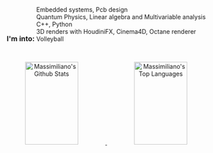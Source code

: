 <div style="text-align:center;">
   <div style="display: inline-flex; align-items: center;">
       <h3 style="margin: 0;">I'm into:</h3>
   </div>
   <ul style="list-style:none; padding:0; display:inline-block; text-align:left; margin-top: 10px;">
         <li>Embedded systems, Pcb design</li>
       <li>Quantum Physics, Linear algebra and Multivariable analysis</li>
       <li>C++, Python </li>
       <li>3D renders with HoudiniFX, Cinema4D, Octane renderer</li>
       <li>Volleyball</li>
   </ul>
</div>

<br/>

<p align='center'>
   <a href="https://github.com/massimilianoCEZ">
       <img alt="Massimiliano's Github Stats" src="https://denvercoder1-github-readme-stats.vercel.app/api?username=massimilianoCEZ&show_icons=true&count_private=true&theme=cobalt&border_color=7F3FBF&bg_color=0D1117&title_color=0065c8&icon_color=#0065c8" height="192px" width="49.5%">
   </a>
   <a href="https://github.com/massimilianoCEZ">
       <img alt="Massimiliano's Top Languages" src="https://denvercoder1-github-readme-stats.vercel.app/api/top-langs/?username=massimilianoCEZ&langs_count=8&layout=compact&theme=radical&border_color=7F3FBF&bg_color=0D1117&title_color=0065c8&icon_color=0065c8" height="192px" width="49.5%">
   </a>
   <br/>
</p>
